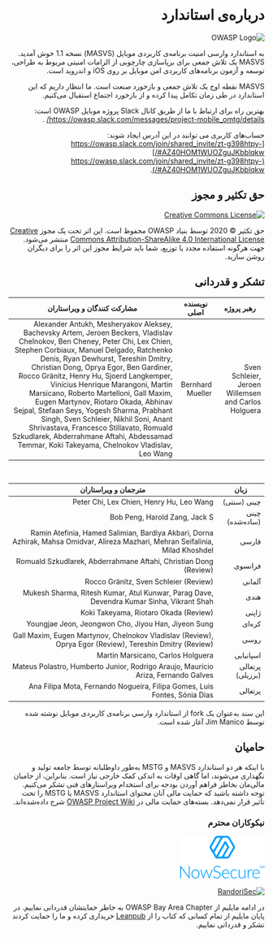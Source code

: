 <div dir="rtl" markdown="1">

# درباره‌ی استاندارد

![OWASP Logo](images/OWASP_logo.png)

به استاندارد وارسی امنیت برنامه‌ی کاربردی موبایل (MASVS) نسخه 1.1 خوش آمدید. MASVS یک تلاش جمعی برای برپاسازی چارچوبی از الزامات امنیتی مربوط به طراحی، توسعه و آزمون برنامه‌های کاربردی امن موبایل بر روی iOS و اندروید است.

MASVS نقطه اوج یک تلاش جمعی و بازخورد صنعت است. ما انتظار داریم که این استاندارد در طی زمان تکامل پیدا کرده و از بازخورد اجتماع استقبال می‌کنیم.

بهترین راه برای ارتباط با ما از طریق کانال Slack پروژه موبایل OWASP است:
<https://owasp.slack.com/messages/project-mobile_omtg/details/> .

حساب‌های کاربری می توانند در این آدرس ایجاد شوند: [https://owasp.slack.com/join/shared_invite/zt-g398htpy-AZ40HOM1WUOZguJKbblqkw#/](https://owasp.slack.com/join/shared_invite/zt-g398htpy-AZ40HOM1WUOZguJKbblqkw#/).

## حق تکثیر و مجوز

[![Creative Commons License](images/CC-license.png)](https://creativecommons.org/licenses/by-sa/4.0/)

حق تکثیر © 2020 توسط بنیاد OWASP محفوظ است. این اثر تحت یک مجوز [Creative Commons Attribution-ShareAlike 4.0 International License](https://creativecommons.org/licenses/by-sa/4.0/) منتشر می‌شود. جهت هرگونه استفاده مجدد یا توزیع، شما باید شرایط مجوز این اثر را برای دیگران روشن سازید.

<!-- \pagebreak -->

## تشکر و قدردانی

| رهبر پروژه | نویسنده اصلی | مشارکت کنندگان و ویراستاران
| ------- | --- | ----------------- |
| Sven Schleier, Jeroen Willemsen and Carlos Holguera | Bernhard Mueller | Alexander Antukh, Mesheryakov Aleksey, Bachevsky Artem, Jeroen Beckers, Vladislav Chelnokov, Ben Cheney, Peter Chi, Lex Chien, Stephen Corbiaux, Manuel Delgado, Ratchenko Denis, Ryan Dewhurst, Tereshin Dmitry, Christian Dong, Oprya Egor, Ben Gardiner, Rocco Gränitz, Henry Hu, Sjoerd Langkemper, Vinícius Henrique Marangoni, Martin Marsicano, Roberto Martelloni, Gall Maxim, Eugen Martynov, Riotaro Okada, Abhinav Sejpal, Stefaan Seys, Yogesh Sharma, Prabhant Singh, Sven Schleier, Nikhil Soni, Anant Shrivastava, Francesco Stillavato, Romuald Szkudlarek, Abderrahmane Aftahi, Abdessamad Temmar, Koki Takeyama, Chelnokov Vladislav, Leo Wang |

<br/>

| زبان | مترجمان و ویراستاران |
| --------------- | ------------------------------------------------------------ |
| چینی (سنتی) | Peter Chi, Lex Chien, Henry Hu, Leo Wang |
| چینی (ساده‌شده) | Bob Peng, Harold Zang, Jack S |
| فارسی | Ramin Atefinia, Hamed Salimian, Bardiya Akbari, Dorna Azhirak, Mahsa Omidvar, Alireza Mazhari, Mehran Seifalinia, Milad Khoshdel |
| فرانسوی | Romuald Szkudlarek, Abderrahmane Aftahi, Christian Dong (Review) |
| آلمانی | Rocco Gränitz, Sven Schleier (Review) |
| هندی | Mukesh Sharma, Ritesh Kumar, Atul Kunwar, Parag Dave, Devendra Kumar Sinha, Vikrant Shah |
| ژاپنی | Koki Takeyama, Riotaro Okada (Review) |
| کره‌ای | Youngjae Jeon, Jeongwon Cho, Jiyou Han, Jiyeon Sung |
| روسی | Gall Maxim, Eugen Martynov, Chelnokov Vladislav (Review), Oprya Egor (Review), Tereshin Dmitry (Review) |
| اسپانیایی | Martin Marsicano, Carlos Holguera |
| پرتغالی (برزیلی) | Mateus Polastro, Humberto Junior, Rodrigo Araujo, Maurício Ariza, Fernando Galves |
| پرتغالی | Ana Filipa Mota, Fernando Nogueira, Filipa Gomes, Luis Fontes, Sónia Dias|

 این سند به‌عنوان یک fork از استاندارد وارسی برنامه‌ی کاربردی موبایل نوشته شده توسط Jim Manico آغاز شده است.

## حامیان

با اینکه هر دو استاندارد MASVS و MSTG به‌طور داوطلبانه توسط جامعه تولید و نگهداری می‌شوند، اما گاهی اوقات به اندکی کمک خارجی نیاز است. بنابراین، از حامیان مالی‌مان بخاطر فراهم آوردن بودجه برای استخدام ویراستارهای فنی تشکر می‌کنیم. توجه داشته باشید که حمایت مالی آنان محتوای استاندارد MASVS یا MSTG را تحت تأثیر قرار نمی‌دهد. بسته‌های حمایت مالی در [OWASP Project Wiki](<https://owasp.org/www-project-mobile-security-testing-guide/#div-sponsorship> "OWASP Mobile Security Testing Guide Sponsorship Packages") شرح داده‌شده‌اند.

### نیکوکاران محترم

[![NowSecure](images/NowSecure_logo.png)](https://www.nowsecure.com/)

[![RandoriSec](images/Randorisec_logo.png)](https://www.randorisec.fr/)

در ادامه مایلیم از OWASP Bay Area Chapter به خاطر حمایتشان قدردانی نماییم. در پایان مایلیم از تمام کسانی که کتاب را از [Leanpub](https://leanpub.com/mobile-security-testing-guide) خریداری کرده و ما را حمایت کردند تشکر و قدردانی نماییم.

</div>
